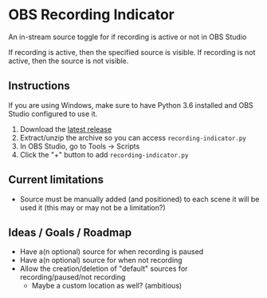 # OBS Recording Indicator
An in-stream source toggle for if recording is active or not in OBS Studio

If recording is active, then the specified source is visible.
If recording is not active, then the source is not visible.

## Instructions
If you are using Windows, make sure to have Python 3.6 installed and OBS Studio configured to use it.

1. Download the [latest release](https://github.com/dylarm/obs-recording-indicator/releases/latest)
2. Extract/unzip the archive so you can access `recording-indicator.py`
3. In OBS Studio, go to Tools &#8594; Scripts
4. Click the "+" button to add `recording-indicator.py`

## Current limitations
* Source must be manually added (and positioned) to each scene it will be used it (this may or may not be a limitation?)

## Ideas / Goals / Roadmap
* Have a(n optional) source for when recording is paused
* Have a(n optional) source for when not recording
* Allow the creation/deletion of "default" sources for recording/paused/not recording
    * Maybe a custom location as well? (ambitious)
